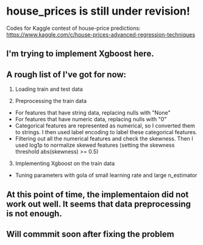 # house_prices is still under revision! 
Codes for Kaggle contest of house-price predictions: https://www.kaggle.com/c/house-prices-advanced-regression-techniques

## I'm trying to implement Xgboost here.

## A rough list of I've got for now:

1. Loading train and test data

2. Preprocessing the train data
* For features that have string data, replacing nulls with "None"
* For features that have numeric data, replacing nulls with "0"
* Categorical features are represented as numerical, so I converted them to strings. I then used label encoding to label these categorical features.
* Filtering out all the numerical features and check the skewness. Then I used log1p to normalize skewed features (setting the skewness threshold abs(skewness) >= 0.5)

3. Implementing Xgboost on the train data
* Tuning parameters with gola of small learning rate and large n_estimator 

## At this point of time, the implementaion did not work out well. It seems that data preprocessing is not enough.
## Will commmit soon after fixing the problem

